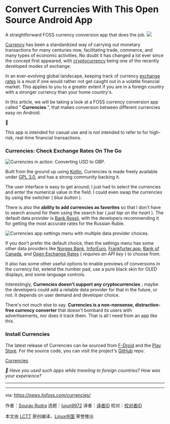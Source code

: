 [#]: subject: "Convert Currencies With This Open Source Android App"
[#]: via: "https://news.itsfoss.com/currencies/"
[#]: author: "Sourav Rudra https://news.itsfoss.com/author/sourav/"
[#]: collector: "lujun9972/lctt-scripts-1705972010"
[#]: translator: " "
[#]: reviewer: " "
[#]: publisher: " "
[#]: url: " "

Convert Currencies With This Open Source Android App
======
A straightforward FOSS currency conversion app that does the job.
[![][1]][2]

[Currency][3] has been a standardized way of carrying out monetary transactions for many centuries now, facilitating trade, commerce, and many types of economic activities. No doubt it has changed a lot ever since the concept first appeared, with [cryptocurrency][4] being one of the recently developed modes of exchange.

In an ever-evolving global landscape, keeping track of currency [exchange rates][5] is a must if one would rather not get caught out in a volatile financial market. This applies to you to a greater extent if you are in a foreign country with a stronger currency than your home country's.

In this article, we will be taking a look at a FOSS currency conversion app called “ **Currencies** ”, that makes conversion between different currencies easy on Android.

🚧

This app is intended for casual use and is not intended to refer to for high-risk, real-time financial transactions.

### Currencies: Check Exchange Rates On The Go

![Currencies in action: Converting USD to GBP.][6]

Built from the ground up using [Kotlin][7], Currencies is made freely available under [GPL 3.0][8], and has a strong community backing it.

The user interface is easy to get around; I just had to select the currencies and enter the numerical value in the field. I could even swap the currencies by using the switcher ( _blue button_ ).

There is also the **ability to add currencies as favorites** so that I don't have to search around for them using the search bar ( _just tap on the heart_ ). The default data provider is [Bank Rossii][9], with the developers recommending it for getting the most accurate rates for the Russian Ruble.

![Currencies app settings menu with multiple data provider choices.][10]

If you don't prefer the default choice, then the settings menu has some other data providers like [Norges Bank][11], [InforEuro][12], [Frankfurter.app][13], [Bank of Canada][14], and [Open Exchange Rates][15] ( _requires an API key_ ) to choose from.

It also has some other useful options to enable previews of conversions in the currency list, extend the number pad, use a pure black skin for OLED displays, and some language controls.

Interestingly, **Currencies doesn't support any cryptocurrencies** ; maybe the developers could add a reliable data provider for that in the future, or not. It depends on user demand and developer choice.

There's not much else to say. **Currencies is a non-nonsense, distraction-free currency converter** that doesn't bombard its users with advertisements, nor does it track them. That is all I need from an app like this.

### Install Currencies

The latest release of Currencies can be sourced from [F-Droid][16] and the [Play Store][17]. For the source code, you can visit the project's [GitHub][18] repo.

[Currencies][17]

_💬 Have you used such apps while traveling to foreign countries? How was your experience?_

* * *

--------------------------------------------------------------------------------

via: https://news.itsfoss.com/currencies/

作者：[Sourav Rudra][a]
选题：[lujun9972][b]
译者：[译者ID](https://github.com/译者ID)
校对：[校对者ID](https://github.com/校对者ID)

本文由 [LCTT](https://github.com/LCTT/TranslateProject) 原创编译，[Linux中国](https://linux.cn/) 荣誉推出

[a]: https://news.itsfoss.com/author/sourav/
[b]: https://github.com/lujun9972
[1]: https://news.itsfoss.com/assets/images/pikapods-banner-v3.webp
[2]: https://www.pikapods.com/?utm_campaign=banner-2024-05&utm_source=itsfoss
[3]: https://en.wikipedia.org/wiki/Currency
[4]: https://en.wikipedia.org/wiki/Cryptocurrency
[5]: https://en.wikipedia.org/wiki/Exchange_rate
[6]: https://news.itsfoss.com/content/images/2024/10/Currencies_a-1.jpg
[7]: https://kotlinlang.org/
[8]: https://www.gnu.org/licenses/gpl-3.0.en.html
[9]: https://www.cbr.ru/eng/currency_base/daily/
[10]: https://news.itsfoss.com/content/images/2024/10/Currencies_e.jpg
[11]: https://www.norges-bank.no/en/topics/Statistics/exchange_rates/
[12]: https://commission.europa.eu/funding-tenders/procedures-guidelines-tenders/information-contractors-and-beneficiaries/exchange-rate-inforeuro_en
[13]: https://frankfurter.dev/
[14]: https://www.bankofcanada.ca/rates/exchange/
[15]: https://openexchangerates.org/
[16]: https://f-droid.org/packages/de.salomax.currencies/
[17]: https://play.google.com/store/apps/details?id=de.salomax.currencies
[18]: https://github.com/sal0max/currencies

